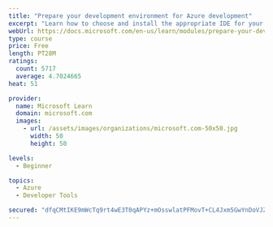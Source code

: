 ```yaml
---
title: "Prepare your development environment for Azure development"
excerpt: "Learn how to choose and install the appropriate IDE for your requirements to help you build, deploy, monitor, and scale cloud-hosted solutions."
webUrl: https://docs.microsoft.com/en-us/learn/modules/prepare-your-dev-environment-for-azure-development/
type: course
price: Free
length: PT28M
ratings:
  count: 5717
  average: 4.7024665
heat: 51

provider:
  name: Microsoft Learn
  domain: microsoft.com
  images:
    - url: /assets/images/organizations/microsoft.com-50x50.jpg
      width: 50
      height: 50

levels:
  - Beginner

topics:
  - Azure
  - Developer Tools

secured: "dfqCMtIKE9mWcTq9rt4wE3T0qAPYz+mOsswlatPFMovT+CL4Jxm5GwYnDoVJZnUFD/g2/y8yxmP7JJHgg/oIBz2nPB3NzwbF6a1yQw0RhicPsJgp/IfbwOElQWfH8I6KVbK35xvwdBu0oyOVY28rzoACAESSrpLiVI7LZjDD6Vh+DtVe+DdRCHoQDcZAQePYhkmG82kywouktU04CwV4SGD19oV433h22wybqfQ5dgNyQg5xAxtYIARnOaL66bKrvgZERUhaAzVIBuAmC8dOGUAaD95cw7QpLoKQV5CH74tTjtvQYz6S1RPe1nrkLnAVqJ8P5H9C1UYHsddN6kLAaugU+DWMWTgAEKgfb40hmN2sbLrqtoKDWIm0hLZlDFxfeMN1Zf0hqZJtCLOuEg5SeavIa8JhZb1O06pmIPgJwPY=;t+zjwvC7ZG2vvlcT36xt6Q=="
---
```


